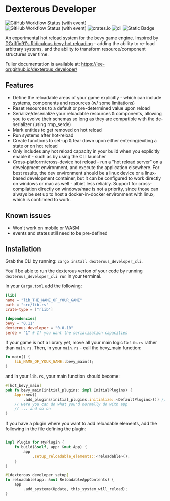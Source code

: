 # Dexterous Developer

![GitHub Workflow Status (with event)](https://img.shields.io/github/actions/workflow/status/lee-orr/dexterous_developer/.github%2Fworkflows%2Fci.yml?label=CI)
 ![GitHub Workflow Status (with event)](https://img.shields.io/github/actions/workflow/status/lee-orr/dexterous_developer/.github%2Fworkflows%2Fpublish_docs.yaml?label=Publish%20Docs)
 ![crates.io](https://img.shields.io/crates/v/dexterous_developer?label=dexterous_developer) ![cli](https://img.shields.io/crates/v/dexterous_developer_cli?label=dexterous_developer_cli)
![Static Badge](https://img.shields.io/badge/docs-github_pages-green?link=https%3A%2F%2Flee-orr.github.io%2Fdexterous_developer%2F)

An experimental hot reload system for the bevy game engine. Inspired by [DGriffin91's Ridiculous bevy hot reloading](https://github.com/DGriffin91/ridiculous_bevy_hot_reloading) - adding the ability to re-load arbitrary systems, and the ability to transform resource/component structures over time.

Fuller documentation is available at: <https://lee-orr.github.io/dexterous_developer/>

## Features

- Define the reloadable areas of your game explicitly - which can include systems, components and resources (w/ some limitations)
- Reset resources to a default or pre-determined value upon reload
- Serialize/deserialize your reloadable resources & components, allowing you to evolve their schemas so long as they are compatible with the de-serializer (using rmp_serde)
- Mark entities to get removed on hot reload
- Run systems after hot-reload
- Create functions to set-up & tear down upon either entering/exiting a state or on hot reload
- Only includes any hot reload capacity in your build when you explicitly enable it - such as by using the CLI launcher
- Cross-platform/cross-device hot reload - run a "hot reload server" on a development environment, and execute the application elsewhere. For best results, the dev environment should be a linux device or a linux-based development container, but it can be configured to work directly on windows or mac as well - albiet less reliably. Support for cross-compilation directly on windows/mac is not a priority, since those can always be set up to host a docker-in-docker environment with linux, which is confirmed to work.

## Known issues

- Won't work on mobile or WASM
- events and states still need to be pre-defined

## Installation

Grab the CLI by running: ```cargo install dexterous_developer_cli```.

You'll be able to run the dexterous verion of your code by running `dexterous_developer_cli run` in your terminal.

In your `Cargo.toml` add the following:

```toml
[lib]
name = "lib_THE_NAME_OF_YOUR_GAME"
path = "src/lib.rs"
crate-type = ["rlib"]

[dependencies]
bevy = "0.11"
dexterous_developer = "0.0.10"
serde = "1" # If you want the serialization capacities
```

If your game is not a library yet, move all your main logic to `lib.rs` rather than `main.rs`. Then, in your `main.rs` - call the bevy_main function:

```rust
fn main() {
    lib_NAME_OF_YOUR_GAME::bevy_main();
}

```

and in your `lib.rs`, your main function should become:

```rust
#[hot_bevy_main]
pub fn bevy_main(initial_plugins: impl InitialPlugins) {
    App::new()
        .add_plugins(initial_plugins.initialize::<DefaultPlugins>()) // You can use either DefaultPlugins or MinimnalPlugins here, and use "set" on this as you would with them
    // Here you can do what you'd normally do with app
    // ... and so on
}
```

If you have a plugin where you want to add reloadable elements, add the following in the file defining the plugin:

```rust

impl Plugin for MyPlugin {
    fn build(&self, app: &mut App) {
        app
            .setup_reloadable_elements::<reloadable>();
    }
}

#[dexterous_developer_setup]
fn reloadable(app: &mut ReloadableAppContents) {
    app
        .add_systems(Update, this_system_will_reload);
}

```
